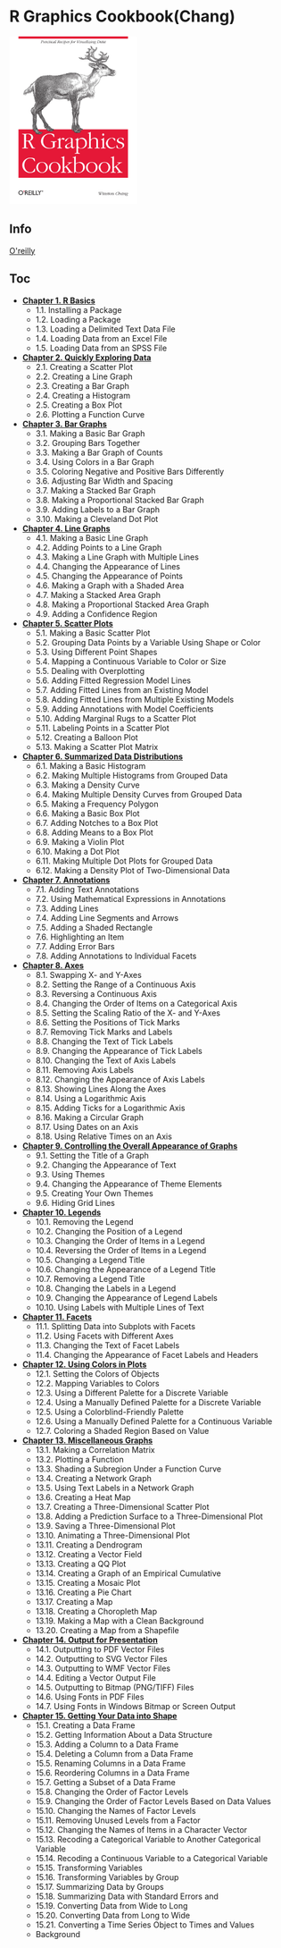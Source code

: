 # R Graphics Cookbook(Chang)
<img src="cover.jpg" alt="" height="300">

## Info
[O'reilly](http://shop.oreilly.com/product/0636920023135.do)

## Toc
* **[Chapter 1. R Basics](Ch01_R_Basics.Rmd)**
  * 1.1. Installing a Package  
  * 1.2. Loading a Package  
  * 1.3. Loading a Delimited Text Data File  
  * 1.4. Loading Data from an Excel File  
  * 1.5. Loading Data from an SPSS File  
* **[Chapter 2. Quickly Exploring Data](Ch02_Quickly_Exploring_Data.Rmd)**
  * 2.1. Creating a Scatter Plot  
  * 2.2. Creating a Line Graph  
  * 2.3. Creating a Bar Graph  
  * 2.4. Creating a Histogram  
  * 2.5. Creating a Box Plot  
  * 2.6. Plotting a Function Curve  
* **[Chapter 3. Bar Graphs](Ch03_Bar_Graphs.Rmd)**
  * 3.1. Making a Basic Bar Graph  
  * 3.2. Grouping Bars Together  
  * 3.3. Making a Bar Graph of Counts  
  * 3.4. Using Colors in a Bar Graph  
  * 3.5. Coloring Negative and Positive Bars Differently  
  * 3.6. Adjusting Bar Width and Spacing  
  * 3.7. Making a Stacked Bar Graph  
  * 3.8. Making a Proportional Stacked Bar Graph  
  * 3.9. Adding Labels to a Bar Graph  
  * 3.10. Making a Cleveland Dot Plot  
* **[Chapter 4. Line Graphs](Ch04_Line_Graphs.Rmd)**
  * 4.1. Making a Basic Line Graph  
  * 4.2. Adding Points to a Line Graph  
  * 4.3. Making a Line Graph with Multiple Lines  
  * 4.4. Changing the Appearance of Lines  
  * 4.5. Changing the Appearance of Points  
  * 4.6. Making a Graph with a Shaded Area  
  * 4.7. Making a Stacked Area Graph  
  * 4.8. Making a Proportional Stacked Area Graph  
  * 4.9. Adding a Confidence Region  
* **[Chapter 5. Scatter Plots](Ch05_Scatter_Plots.Rmd)**
  * 5.1. Making a Basic Scatter Plot  
  * 5.2. Grouping Data Points by a Variable Using Shape or Color  
  * 5.3. Using Different Point Shapes  
  * 5.4. Mapping a Continuous Variable to Color or Size  
  * 5.5. Dealing with Overplotting  
  * 5.6. Adding Fitted Regression Model Lines  
  * 5.7. Adding Fitted Lines from an Existing Model  
  * 5.8. Adding Fitted Lines from Multiple Existing Models  
  * 5.9. Adding Annotations with Model Coefficients  
  * 5.10. Adding Marginal Rugs to a Scatter Plot  
  * 5.11. Labeling Points in a Scatter Plot  
  * 5.12. Creating a Balloon Plot  
  * 5.13. Making a Scatter Plot Matrix  
* **[Chapter 6. Summarized Data Distributions](Ch06_Summarized_Data_Distributions.Rmd)**
  * 6.1. Making a Basic Histogram  
  * 6.2. Making Multiple Histograms from Grouped Data  
  * 6.3. Making a Density Curve  
  * 6.4. Making Multiple Density Curves from Grouped Data  
  * 6.5. Making a Frequency Polygon  
  * 6.6. Making a Basic Box Plot  
  * 6.7. Adding Notches to a Box Plot  
  * 6.8. Adding Means to a Box Plot  
  * 6.9. Making a Violin Plot  
  * 6.10. Making a Dot Plot  
  * 6.11. Making Multiple Dot Plots for Grouped Data  
  * 6.12. Making a Density Plot of Two-Dimensional Data  
* **[Chapter 7. Annotations](Ch07_Annotations.Rmd)**
  * 7.1. Adding Text Annotations  
  * 7.2. Using Mathematical Expressions in Annotations  
  * 7.3. Adding Lines  
  * 7.4. Adding Line Segments and Arrows  
  * 7.5. Adding a Shaded Rectangle  
  * 7.6. Highlighting an Item  
  * 7.7. Adding Error Bars  
  * 7.8. Adding Annotations to Individual Facets  
* **[Chapter 8. Axes](Ch08_Axes.Rmd)**
  * 8.1. Swapping X- and Y-Axes  
  * 8.2. Setting the Range of a Continuous Axis  
  * 8.3. Reversing a Continuous Axis  
  * 8.4. Changing the Order of Items on a Categorical Axis  
  * 8.5. Setting the Scaling Ratio of the X- and Y-Axes  
  * 8.6. Setting the Positions of Tick Marks  
  * 8.7. Removing Tick Marks and Labels  
  * 8.8. Changing the Text of Tick Labels  
  * 8.9. Changing the Appearance of Tick Labels  
  * 8.10. Changing the Text of Axis Labels  
  * 8.11. Removing Axis Labels  
  * 8.12. Changing the Appearance of Axis Labels  
  * 8.13. Showing Lines Along the Axes  
  * 8.14. Using a Logarithmic Axis  
  * 8.15. Adding Ticks for a Logarithmic Axis  
  * 8.16. Making a Circular Graph  
  * 8.17. Using Dates on an Axis  
  * 8.18. Using Relative Times on an Axis  
* **[Chapter 9. Controlling the Overall Appearance of Graphs](Ch09_Controlling_the_Overall_Appearance_of_Graphs.Rmd)**
  * 9.1. Setting the Title of a Graph  
  * 9.2. Changing the Appearance of Text  
  * 9.3. Using Themes  
  * 9.4. Changing the Appearance of Theme Elements  
  * 9.5. Creating Your Own Themes  
  * 9.6. Hiding Grid Lines  
* **[Chapter 10. Legends](Ch10_Legends.Rmd)**
  * 10.1. Removing the Legend  
  * 10.2. Changing the Position of a Legend  
  * 10.3. Changing the Order of Items in a Legend  
  * 10.4. Reversing the Order of Items in a Legend  
  * 10.5. Changing a Legend Title  
  * 10.6. Changing the Appearance of a Legend Title  
  * 10.7. Removing a Legend Title  
  * 10.8. Changing the Labels in a Legend  
  * 10.9. Changing the Appearance of Legend Labels  
  * 10.10. Using Labels with Multiple Lines of Text  
* **[Chapter 11. Facets](Ch11_Facets.Rmd)**
  * 11.1. Splitting Data into Subplots with Facets  
  * 11.2. Using Facets with Different Axes  
  * 11.3. Changing the Text of Facet Labels  
  * 11.4. Changing the Appearance of Facet Labels and Headers  
* **[Chapter 12. Using Colors in Plots](Ch12_Using_Colors_in_Plots.Rmd)**
  * 12.1. Setting the Colors of Objects  
  * 12.2. Mapping Variables to Colors  
  * 12.3. Using a Different Palette for a Discrete Variable  
  * 12.4. Using a Manually Defined Palette for a Discrete Variable  
  * 12.5. Using a Colorblind-Friendly Palette  
  * 12.6. Using a Manually Defined Palette for a Continuous Variable  
  * 12.7. Coloring a Shaded Region Based on Value  
* **[Chapter 13. Miscellaneous Graphs](Ch13_Miscellaneous_Graphs.Rmd)**
  * 13.1. Making a Correlation Matrix  
  * 13.2. Plotting a Function  
  * 13.3. Shading a Subregion Under a Function Curve  
  * 13.4. Creating a Network Graph  
  * 13.5. Using Text Labels in a Network Graph  
  * 13.6. Creating a Heat Map  
  * 13.7. Creating a Three-Dimensional Scatter Plot  
  * 13.8. Adding a Prediction Surface to a Three-Dimensional Plot  
  * 13.9. Saving a Three-Dimensional Plot  
  * 13.10. Animating a Three-Dimensional Plot  
  * 13.11. Creating a Dendrogram  
  * 13.12. Creating a Vector Field  
  * 13.13. Creating a QQ Plot  
  * 13.14. Creating a Graph of an Empirical Cumulative  
  * 13.15. Creating a Mosaic Plot  
  * 13.16. Creating a Pie Chart  
  * 13.17. Creating a Map  
  * 13.18. Creating a Choropleth Map  
  * 13.19. Making a Map with a Clean Background  
  * 13.20. Creating a Map from a Shapefile  
* **[Chapter 14. Output for Presentation](Ch14_Output_for_Presentation.Rmd)**
  * 14.1. Outputting to PDF Vector Files  
  * 14.2. Outputting to SVG Vector Files  
  * 14.3. Outputting to WMF Vector Files  
  * 14.4. Editing a Vector Output File  
  * 14.5. Outputting to Bitmap (PNG/TIFF) Files  
  * 14.6. Using Fonts in PDF Files  
  * 14.7. Using Fonts in Windows Bitmap or Screen Output  
* **[Chapter 15. Getting Your Data into Shape](Ch15_Getting_Your_Data_into_Shape.Rmd)**
  * 15.1. Creating a Data Frame  
  * 15.2. Getting Information About a Data Structure  
  * 15.3. Adding a Column to a Data Frame  
  * 15.4. Deleting a Column from a Data Frame  
  * 15.5. Renaming Columns in a Data Frame  
  * 15.6. Reordering Columns in a Data Frame  
  * 15.7. Getting a Subset of a Data Frame  
  * 15.8. Changing the Order of Factor Levels  
  * 15.9. Changing the Order of Factor Levels Based on Data Values  
  * 15.10. Changing the Names of Factor Levels  
  * 15.11. Removing Unused Levels from a Factor  
  * 15.12. Changing the Names of Items in a Character Vector  
  * 15.13. Recoding a Categorical Variable to Another Categorical Variable  
  * 15.14. Recoding a Continuous Variable to a Categorical Variable  
  * 15.15. Transforming Variables  
  * 15.16. Transforming Variables by Group  
  * 15.17. Summarizing Data by Groups  
  * 15.18. Summarizing Data with Standard Errors and  
  * 15.19. Converting Data from Wide to Long  
  * 15.20. Converting Data from Long to Wide  
  * 15.21. Converting a Time Series Object to Times and Values  
  * Background  